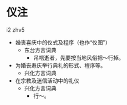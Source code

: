 



# 仪注
i2 zhv5
+ 婚丧喜庆中的仪式及程序（也作“仪图”）
  * 东台方言词典
    - 吊唁逝者，先要按当地风俗把～行掉。
+ 为婚丧寿庆举行典礼的形式、程序等。
  * 兴化方言词典
+ 在宗教及迷信活动中的礼仪
  * 兴化方言词典
    - 行～。
